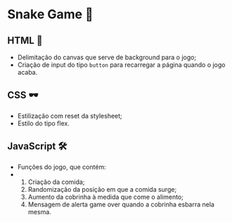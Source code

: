# Snake Game :snake:

## HTML :bookmark_tabs:

- Delimitação do canvas que serve de background para o jogo;
- Criação de input do tipo `button` para recarregar a página quando o jogo acaba.

## CSS :dark_sunglasses:

- Estilização com reset da stylesheet;
- Estilo do tipo flex.

## JavaScript :hammer_and_wrench:

- Funções do jogo, que contém:
- 1.  Criação da comida;
  2. Randomização da posição em que a comida surge;
  3. Aumento da cobrinha à medida que come o alimento;
  4. Mensagem de alerta game over quando a cobrinha esbarra nela mesma.

